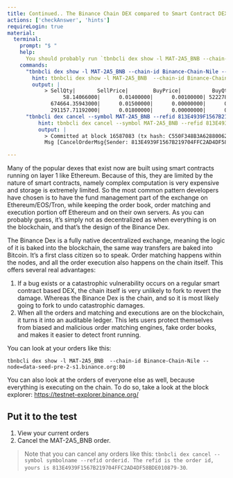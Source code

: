 ```yaml
---
title: Continued.. The Binance Chain DEX compared to Smart Contract DEXs
actions: ['checkAnswer', 'hints']
requireLogin: true
material:
  terminal:
    prompt: "$ "
    help:
      You should probably run `tbnbcli dex show -l MAT-2A5_BNB --chain-id Binance-Chain-Nile --node=data-seed-pre-2-s1.binance.org:80` followed by `tbnbcli dex cancel --symbol MAT-2A5_BNB --refid 813E4939F1567B219704FFC2AD4DF58BDE010879-30`.
    commands:
      "tbnbcli dex show -l MAT-2A5_BNB --chain-id Binance-Chain-Nile --node=data-seed-pre-2-s1.binance.org:80":
        hint: tbnbcli dex show -l MAT-2A5_BNB  --chain-id Binance-Chain-Nile --node=data-seed-pre-2-s1.binance.org:80
        output: |
            > SellQty|       SellPrice|        BuyPrice|          BuyQty
                  58.14066000|      0.01400000|      0.00100000| 522278.22159000
              674664.35943000|      0.01500000|      0.00000000|      0.00000000
              291157.71192000|      0.01800000|      0.00000000|      0.00000000
      "tbnbcli dex cancel --symbol MAT-2A5_BNB --refid 813E4939F1567B219704FFC2AD4DF58BDE010879-30":
          hint: tbnbcli dex cancel --symbol MAT-2A5_BNB --refid 813E4939F1567B219704FFC2AD4DF58BDE010879-30
          output: |
            > Committed at block 16587083 (tx hash: C550F348B3A62880062F9DCF67794F08889234D0360B26CF31E68F8D3105C58F, response: {Code:0 Data:[123 34 111 114 100 101 114 95 105 100 34 58 34 56 49 51 69 52 57 51 57 70 49 53 54 55 66 50 49 57 55 48 52 70 70 67 50 65 68 52 68 70 53 56 66 68 69 48 49 48 56 55 57 45 51 48 34 125] Log:Msg 0:  Info: GasWanted:0 GasUsed:0 Tags:[{Key:[97 99 116 105 111 110] Value:[111 114 100 101 114 78 101 119] XXX_NoUnkeyedLiteral:{} XXX_unrecognized:[] XXX_sizecache:0}] Codespace: XXX_NoUnkeyedLiteral:{} XXX_unrecognized:[] XXX_sizecache:0})
            Msg [CancelOrderMsg{Sender: 813E4939F1567B219704FFC2AD4DF58BDE010879, Id: 813E4939F1567B219704FFC2AD4DF58BDE010879-30, Symbol: MAT-2A5_BNB}] was sent.

---
```


Many of the popular dexes that exist now are built using smart contracts running on layer 1 like Ethereum. Because of this, they are limited by the nature of smart contracts, namely complex computation is very expensive  and storage is extremely limited. So the most common pattern developers have chosen is to have the fund management part of the exchange on Ethereum/EOS/Tron, while keeping the order book, order matching and execution portion off Ethereum and on their own servers. As you can probably guess, it’s simply not as decentralized as when everything is on the blockchain, and that’s the design of  the Binance Dex.

The Binance Dex is a fully native decentralized exchange, meaning the logic of it is baked into the blockchain, the same way transfers are baked into Bitcoin. It’s a first class citizen so to speak. Order matching happens within the nodes, and all the order execution also happens on the chain itself. This offers several real advantages:

1. If a bug exists or a catastrophic vulnerability occurs on a regular smart contract based DEX, the chain itself is very unlikely to fork to revert the damage. Whereas the Binance Dex is the chain, and so it is most likely going to fork to undo catastrophic damages. 
2. When all the orders and matching and executions are on the blockchain, it turns it into an auditable ledger. This lets users protect themselves from biased and malicious order matching engines, fake order books, and makes it easier to detect front running. 

You can look at your orders like this:

```
tbnbcli dex show -l MAT-2A5_BNB  --chain-id Binance-Chain-Nile --node=data-seed-pre-2-s1.binance.org:80
```

You can also look at the orders of everyone else as well, because everything is executing on the chain. To do so, take a look at the block explorer: https://testnet-explorer.binance.org/

## Put it to the test

1. View your current orders
2. Cancel the MAT-2A5_BNB order.

> Note that you can cancel any orders like this: `tbnbcli dex cancel --symbol symbolname --refid orderid. The refid is the order id, yours is 813E4939F1567B219704FFC2AD4DF58BDE010879-30`.
